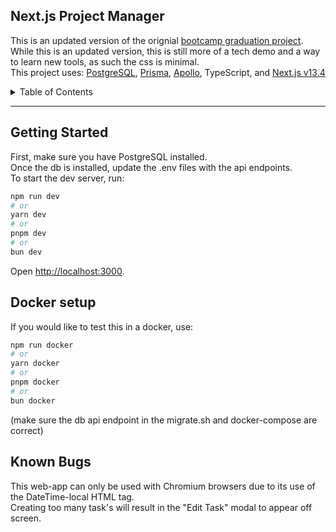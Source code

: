 ## Next.js Project Manager

This is an updated version of the orignial [bootcamp graduation project](https://github.com/PhishWasHere/CreateReactAppProject/tree/old). While this is an updated version, this is still more of a tech demo and a way to learn new tools, as such the css is minimal. 
</br>
This project uses: [PostgreSQL](https://www.postgresql.org/), [Prisma](https://www.prisma.io/), [Apollo](https://www.apollographql.com/), TypeScript, and [Next.js v13.4](https://nextjs.org)

<details>
<summary>Table of Contents</summary>
<ul>        
    <li><a href='#getting-started'>Getting Started</a></li>
    <li><a href="#setup">Setup</a></li>
    <li><a href="#known-bugs">Known Bugs</a></li>
    <li><a href="#license">License</a></li>
</details>

_______

## Getting Started

First, make sure you have PostgreSQL installed.
</br>
Once the db is installed, update the .env files with the api endpoints.
</br>
To start the dev server, run:

```bash
npm run dev
# or
yarn dev
# or
pnpm dev
# or
bun dev
```

Open [http://localhost:3000](http://localhost:3000).


## Docker setup

If you would like to test this in a docker, use:
```bash
npm run docker
# or
yarn docker
# or
pnpm docker
# or
bun docker
```
(make sure the db api endpoint in the migrate.sh and docker-compose are correct)

## Known Bugs

This web-app can only be used with Chromium browsers due to its use of the DateTime-local HTML tag.
</br>
Creating too many task's will result in the "Edit Task" modal to appear off screen.

